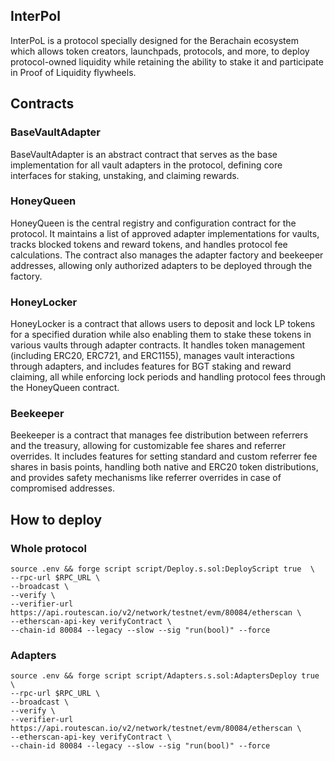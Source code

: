 ## InterPol

InterPoL is a protocol specially designed for the Berachain ecosystem which allows token creators, launchpads, protocols, and more, to deploy protocol-owned liquidity while retaining the ability to stake it and participate in Proof of Liquidity flywheels.

## Contracts

### BaseVaultAdapter

BaseVaultAdapter is an abstract contract that serves as the base implementation for all vault adapters in the protocol, defining core interfaces for staking, unstaking, and claiming rewards.

### HoneyQueen

HoneyQueen is the central registry and configuration contract for the protocol. It maintains a list of approved adapter implementations for vaults, tracks blocked tokens and reward tokens, and handles protocol fee calculations. The contract also manages the adapter factory and beekeeper addresses, allowing only authorized adapters to be deployed through the factory.

### HoneyLocker

HoneyLocker is a contract that allows users to deposit and lock LP tokens for a specified duration while also enabling them to stake these tokens in various vaults through adapter contracts. It handles token management (including ERC20, ERC721, and ERC1155), manages vault interactions through adapters, and includes features for BGT staking and reward claiming, all while enforcing lock periods and handling protocol fees through the HoneyQueen contract.

### Beekeeper

Beekeeper is a contract that manages fee distribution between referrers and the treasury, allowing for customizable fee shares and referrer overrides. It includes features for setting standard and custom referrer fee shares in basis points, handling both native and ERC20 token distributions, and provides safety mechanisms like referrer overrides in case of compromised addresses.


## How to deploy

### Whole protocol

```
source .env && forge script script/Deploy.s.sol:DeployScript true  \
--rpc-url $RPC_URL \
--broadcast \
--verify \
--verifier-url https://api.routescan.io/v2/network/testnet/evm/80084/etherscan \
--etherscan-api-key verifyContract \
--chain-id 80084 --legacy --slow --sig "run(bool)" --force
```

### Adapters

```
source .env && forge script script/Adapters.s.sol:AdaptersDeploy true  \
--rpc-url $RPC_URL \
--broadcast \
--verify \
--verifier-url https://api.routescan.io/v2/network/testnet/evm/80084/etherscan \
--etherscan-api-key verifyContract \
--chain-id 80084 --legacy --slow --sig "run(bool)" --force
```

<!-- ### Beekeeper

```
source .env && forge script script/Beekeeper.s.sol:BeekeeperDeploy \
--rpc-url https://bartio.rpc.berachain.com \
--broadcast \
--verify \
--verifier-url https://api.routescan.io/v2/network/testnet/evm/80084/etherscan \
--etherscan-api-key verifyContract \
--chain-id 80084 --legacy --slow
```

### Honey Queen

```
source .env && forge script script/HoneyQueen.s.sol:HoneyQueenDeploy \
--rpc-url https://bartio.rpc.berachain.com \
--broadcast \
--verify \
--verifier-url https://api.routescan.io/v2/network/testnet/evm/80084/etherscan \
--etherscan-api-key verifyContract \
--chain-id 80084 --legacy --slow
```

### Factory

```
source .env && forge script script/LockerFactory.s.sol:LockerFactoryDeploy \
--rpc-url https://bartio.rpc.berachain.com \
--broadcast \
--verify \
--verifier-url https://api.routescan.io/v2/network/testnet/evm/80084/etherscan \
--etherscan-api-key verifyContract \
--chain-id 80084 --legacy --slow
``` -->
